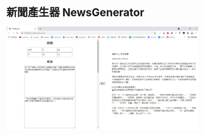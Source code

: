# 新聞產生器 NewsGenerator
![](https://raw.githubusercontent.com/Huanying04/NewsGenerator/master/image/newsg.png)